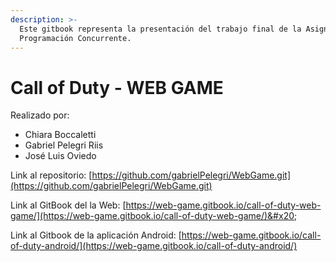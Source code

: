 ```yaml
---
description: >-
  Este gitbook representa la presentación del trabajo final de la Asignatura de
  Programación Concurrente.
---
```


# Call of Duty - WEB GAME

Realizado por:

* Chiara Boccaletti
* Gabriel Pelegri Riis
* José Luis Oviedo

Link al repositorio: [https://github.com/gabrielPelegri/WebGame.git](https://github.com/gabrielPelegri/WebGame.git)

Link al GitBook del la Web: [https://web-game.gitbook.io/call-of-duty-web-game/](https://web-game.gitbook.io/call-of-duty-web-game/)&#x20;

Link al Gitbook de la aplicación Android: [https://web-game.gitbook.io/call-of-duty-android/](https://web-game.gitbook.io/call-of-duty-android/)

